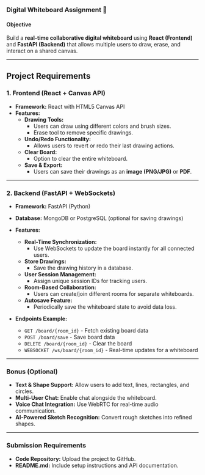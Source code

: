 ### **Digital Whiteboard Assignment** 🎨  

#### **Objective**  
Build a **real-time collaborative digital whiteboard** using **React (Frontend)** and **FastAPI (Backend)** that allows multiple users to draw, erase, and interact on a shared canvas.  

---  

## **Project Requirements**  

### **1. Frontend (React + Canvas API)**  
- **Framework:** React with HTML5 Canvas API  
- **Features:**  
  - **Drawing Tools:**  
    - Users can draw using different colors and brush sizes.  
    - Erase tool to remove specific drawings.  
  - **Undo/Redo Functionality:**  
    - Allows users to revert or redo their last drawing actions.  
  - **Clear Board:**  
    - Option to clear the entire whiteboard.  
  - **Save & Export:**  
    - Users can save their drawings as an **image (PNG/JPG)** or **PDF**.  

---

### **2. Backend (FastAPI + WebSockets)**  
- **Framework:** FastAPI (Python)  
- **Database:** MongoDB or PostgreSQL (optional for saving drawings)  
- **Features:**  
  - **Real-Time Synchronization:**  
    - Use WebSockets to update the board instantly for all connected users.  
  - **Store Drawings:**  
    - Save the drawing history in a database.  
  - **User Session Management:**  
    - Assign unique session IDs for tracking users.  
  - **Room-Based Collaboration:**  
    - Users can create/join different rooms for separate whiteboards.  
  - **Autosave Feature:**  
    - Periodically save the whiteboard state to avoid data loss.  

- **Endpoints Example:**  
  - `GET /board/{room_id}` - Fetch existing board data  
  - `POST /board/save` - Save board data  
  - `DELETE /board/{room_id}` - Clear the board  
  - `WEBSOCKET /ws/board/{room_id}` - Real-time updates for a whiteboard  

---

### **Bonus (Optional)**  
- **Text & Shape Support:** Allow users to add text, lines, rectangles, and circles.  
- **Multi-User Chat:** Enable chat alongside the whiteboard.  
- **Voice Chat Integration:** Use WebRTC for real-time audio communication.  
- **AI-Powered Sketch Recognition:** Convert rough sketches into refined shapes.  

---

### **Submission Requirements**  
- **Code Repository:** Upload the project to GitHub.  
- **README.md:** Include setup instructions and API documentation.  

